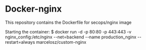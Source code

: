 # Docker-nginx
This repository contains the Dockerfile for secops/nginx image

Starting the container:
$ docker run -d -p 80:80 -p 443:443 -v nginx_config:/etc/nginx --net=backend --name production_nginx --restart=always marcelosz/custom-nginx
